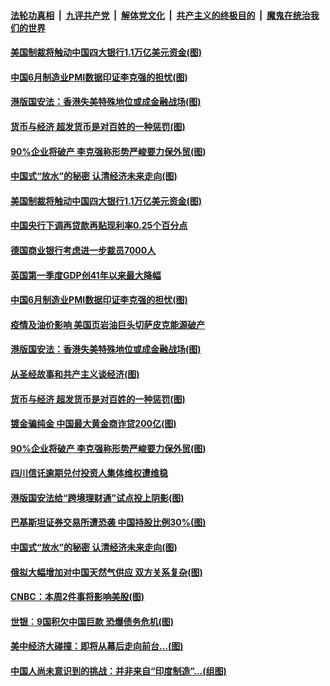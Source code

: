 

####  [法轮功真相](../../../../basic/blob/master/README.md?t=07012031) &nbsp;|&nbsp; [九评共产党](../../../../9ping.md/blob/master/README.md?t=07012031) &nbsp;|&nbsp; [解体党文化](../../../../jtdwh.md/blob/master/README.md?t=07012031)  &nbsp;|&nbsp; [共产主义的终极目的](../../../../gczydzjmd.md/blob/master/README.md?t=07012031) &nbsp;|&nbsp; [魔鬼在统治我们的世界](../../../../mgztzwmdsj.md/blob/master/README.md?t=07012031) 

#### [美国制裁将触动中国四大银行1.1万亿美元资金(图)](../pages/p5/938247.md?t=07012031) 

#### [中国6月制造业PMI数据印证李克强的担忧(图)](../pages/p5/938245.md?t=07012031) 

#### [港版国安法：香港失美特殊地位或成金融战场(图)](../pages/p5/938230.md?t=07012031) 

#### [货币与经济 超发货币是对百姓的一种惩罚(图)](../pages/p5/938130.md?t=07012031) 

#### [90%企业将破产 李克强称形势严峻要力保外贸(图)](../pages/p5/938142.md?t=07012031) 

#### [中国式“放水”的秘密 认清经济未来走向(图)](../pages/p5/938113.md?t=07012031) 

#### [美国制裁将触动中国四大银行1.1万亿美元资金(图)](../pages/p5/938247.md?t=07012031) 

#### [中国央行下调再贷款再贴现利率0.25个百分点](../pages/p5/938264.md?t=07012031) 

#### [德国商业银行考虑进一步裁员7000人](../pages/p5/938262.md?t=07012031) 

#### [英国第一季度GDP创41年以来最大降幅](../pages/p5/938261.md?t=07012031) 

#### [中国6月制造业PMI数据印证李克强的担忧(图)](../pages/p5/938245.md?t=07012031) 

#### [疫情及油价影响 美国页岩油巨头切萨皮克能源破产](../pages/p5/938232.md?t=07012031) 

#### [港版国安法：香港失美特殊地位或成金融战场(图)](../pages/p5/938230.md?t=07012031) 

#### [从圣经故事和共产主义谈经济(图)](../pages/p5/938133.md?t=07012031) 

#### [货币与经济 超发货币是对百姓的一种惩罚(图)](../pages/p5/938130.md?t=07012031) 

#### [镀金骗纯金 中国最大黄金商诈贷200亿(图)](../pages/p5/938160.md?t=07012031) 

#### [90%企业将破产 李克强称形势严峻要力保外贸(图)](../pages/p5/938142.md?t=07012031) 

#### [四川信讬逾期兑付投资人集体维权遭维稳](../pages/p5/938159.md?t=07012031) 

#### [港版国安法给“跨境理财通”试点投上阴影(图)](../pages/p5/938156.md?t=07012031) 

#### [巴基斯坦证券交易所遭恐袭 中国持股比例30%(图)](../pages/p5/938118.md?t=07012031) 

#### [中国式“放水”的秘密 认清经济未来走向(图)](../pages/p5/938113.md?t=07012031) 

#### [俄拟大幅增加对中国天然气供应 双方关系复杂(图)](../pages/p5/938110.md?t=07012031) 

#### [CNBC：本周2件事将影响美股(图)](../pages/p5/938078.md?t=07012031) 

#### [世银︰9国积欠中国巨款 恐爆债务危机(图)](../pages/p5/938074.md?t=07012031) 

#### [美中经济大碰撞：即将从幕后走向前台…(图)](../pages/p5/938024.md?t=07012031) 

#### [中国人尚未意识到的挑战：并非来自“印度制造”…(组图)](../pages/p5/938013.md?t=07012031) 

